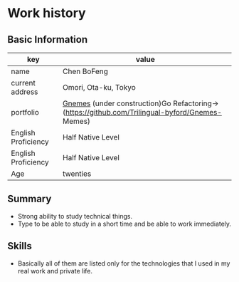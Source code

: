 # Work history

## Basic Information

|key|value|
|----|----|
|name|Chen BoFeng|
|current address|Omori, Ota-ku, Tokyo|
|portfolio|[Gnemes](https://github.com/Trilingual-byford/Gnemes) (under construction)Go Refactoring->(https://github.com/Trilingual-byford/Gnemes- Memes)|
|English Proficiency|Half Native Level|
|English Proficiency|Half Native Level| |Japanese Proficiency|Advanced Level
|Age|twenties|

## Summary

- Strong ability to study technical things.
- Type to be able to study in a short time and be able to work immediately.

## Skills

- Basically all of them are listed only for the technologies that I used in my real work and private life.
